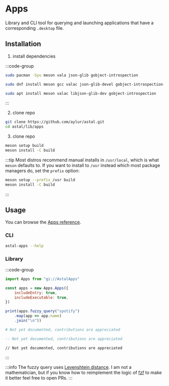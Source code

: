 # Apps

Library and CLI tool for querying and launching
applications that have a corresponding `.desktop` file.

## Installation

1. install dependencies

:::code-group

```sh [<i class="devicon-archlinux-plain"></i> Arch]
sudo pacman -Syu meson vala json-glib gobject-introspection
```

```sh [<i class="devicon-fedora-plain"></i> Fedora]
sudo dnf install meson gcc valac json-glib-devel gobject-introspection-devel
```

```sh [<i class="devicon-ubuntu-plain"></i> Ubuntu]
sudo apt install meson valac libjson-glib-dev gobject-introspection
```

:::

2. clone repo

```sh
git clone https://github.com/aylur/astal.git
cd astal/lib/apps
```

3. clone repo

```sh
meson setup build
meson install -C build
```

:::tip
Most distros recommend manual installs in `/usr/local`,
which is what `meson` defaults to. If you want to install to `/usr`
instead which most package managers do, set the `prefix` option:

```sh
meson setup --prefix /usr build
meson install -C build
```

:::

## Usage

You can browse the [Apps reference](https://aylur.github.io/libastal/apps).

### CLI

```sh
astal-apps --help
```

### Library

:::code-group

```js [<i class="devicon-javascript-plain"></i> JavaScript]
import Apps from "gi://AstalApps"

const apps = new Apps.Apps({
    includeEntry: true,
    includeExecutable: true,
})

print(apps.fuzzy_query("spotify")
    .map(app => app.name)
    .join("\n"))
```

```py [<i class="devicon-python-plain"></i> Python]
# Not yet documented, contributions are appreciated
```

```lua [<i class="devicon-lua-plain"></i> Lua]
-- Not yet documented, contributions are appreciated
```

```vala [<i class="devicon-vala-plain"></i> Vala]
// Not yet documented, contributions are appreciated
```

:::

:::info
The fuzzy query uses [Levenshtein distance](https://en.wikipedia.org/wiki/Levenshtein_distance). I am not a mathematician, but if you know how to reimplement
the logic of [fzf](https://github.com/junegunn/fzf) to make it better feel free to open PRs.
:::
